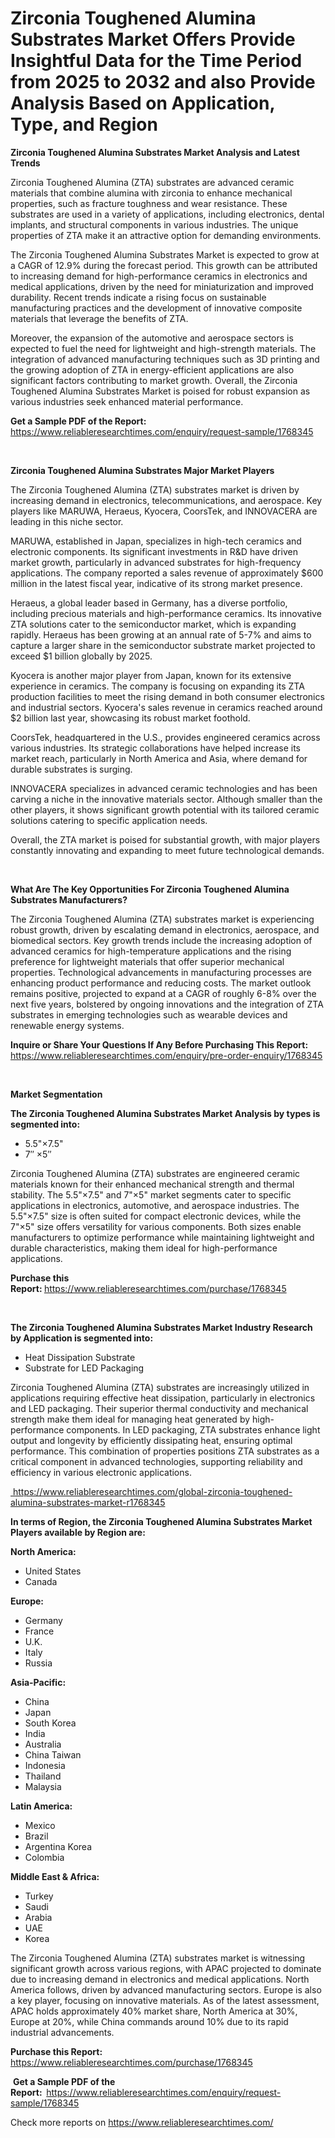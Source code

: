 <p><h1>Zirconia Toughened Alumina Substrates Market Offers Provide Insightful Data for the Time Period from 2025 to 2032 and also Provide Analysis Based on Application, Type, and Region</h1></p><p><strong>Zirconia Toughened Alumina Substrates Market Analysis and Latest Trends</strong></p>
<p><p>Zirconia Toughened Alumina (ZTA) substrates are advanced ceramic materials that combine alumina with zirconia to enhance mechanical properties, such as fracture toughness and wear resistance. These substrates are used in a variety of applications, including electronics, dental implants, and structural components in various industries. The unique properties of ZTA make it an attractive option for demanding environments.</p><p>The Zirconia Toughened Alumina Substrates Market is expected to grow at a CAGR of 12.9% during the forecast period. This growth can be attributed to increasing demand for high-performance ceramics in electronics and medical applications, driven by the need for miniaturization and improved durability. Recent trends indicate a rising focus on sustainable manufacturing practices and the development of innovative composite materials that leverage the benefits of ZTA.</p><p>Moreover, the expansion of the automotive and aerospace sectors is expected to fuel the need for lightweight and high-strength materials. The integration of advanced manufacturing techniques such as 3D printing and the growing adoption of ZTA in energy-efficient applications are also significant factors contributing to market growth. Overall, the Zirconia Toughened Alumina Substrates Market is poised for robust expansion as various industries seek enhanced material performance.</p></p>
<p><strong>Get a Sample PDF of the Report:&nbsp;</strong> <a href="https://www.reliableresearchtimes.com/enquiry/request-sample/1768345?utm_campaign=3581&utm_medium=2&utm_source=Github&utm_content=ia&utm_term=06042025&utm_id=zirconia-toughened-alumina-substrates">https://www.reliableresearchtimes.com/enquiry/request-sample/1768345</a></p>
<p>&nbsp;</p>
<p><strong>Zirconia Toughened Alumina Substrates Major Market Players</strong></p>
<p><p>The Zirconia Toughened Alumina (ZTA) substrates market is driven by increasing demand in electronics, telecommunications, and aerospace. Key players like MARUWA, Heraeus, Kyocera, CoorsTek, and INNOVACERA are leading in this niche sector.</p><p>MARUWA, established in Japan, specializes in high-tech ceramics and electronic components. Its significant investments in R&D have driven market growth, particularly in advanced substrates for high-frequency applications. The company reported a sales revenue of approximately $600 million in the latest fiscal year, indicative of its strong market presence.</p><p>Heraeus, a global leader based in Germany, has a diverse portfolio, including precious materials and high-performance ceramics. Its innovative ZTA solutions cater to the semiconductor market, which is expanding rapidly. Heraeus has been growing at an annual rate of 5-7% and aims to capture a larger share in the semiconductor substrate market projected to exceed $1 billion globally by 2025.</p><p>Kyocera is another major player from Japan, known for its extensive experience in ceramics. The company is focusing on expanding its ZTA production facilities to meet the rising demand in both consumer electronics and industrial sectors. Kyocera's sales revenue in ceramics reached around $2 billion last year, showcasing its robust market foothold.</p><p>CoorsTek, headquartered in the U.S., provides engineered ceramics across various industries. Its strategic collaborations have helped increase its market reach, particularly in North America and Asia, where demand for durable substrates is surging.</p><p>INNOVACERA specializes in advanced ceramic technologies and has been carving a niche in the innovative materials sector. Although smaller than the other players, it shows significant growth potential with its tailored ceramic solutions catering to specific application needs.</p><p>Overall, the ZTA market is poised for substantial growth, with major players constantly innovating and expanding to meet future technological demands.</p></p>
<p>&nbsp;</p>
<p><strong>What Are The Key Opportunities For Zirconia Toughened Alumina Substrates Manufacturers?</strong></p>
<p><p>The Zirconia Toughened Alumina (ZTA) substrates market is experiencing robust growth, driven by escalating demand in electronics, aerospace, and biomedical sectors. Key growth trends include the increasing adoption of advanced ceramics for high-temperature applications and the rising preference for lightweight materials that offer superior mechanical properties. Technological advancements in manufacturing processes are enhancing product performance and reducing costs. The market outlook remains positive, projected to expand at a CAGR of roughly 6-8% over the next five years, bolstered by ongoing innovations and the integration of ZTA substrates in emerging technologies such as wearable devices and renewable energy systems.</p></p>
<p><strong>Inquire or Share Your Questions If Any Before Purchasing This Report:</strong> <a href="https://www.reliableresearchtimes.com/enquiry/pre-order-enquiry/1768345?utm_campaign=3581&utm_medium=2&utm_source=Github&utm_content=ia&utm_term=06042025&utm_id=zirconia-toughened-alumina-substrates">https://www.reliableresearchtimes.com/enquiry/pre-order-enquiry/1768345</a></p>
<p>&nbsp;</p>
<p><strong>Market Segmentation</strong></p>
<p><strong>The Zirconia Toughened Alumina Substrates Market Analysis by types is segmented into:</strong></p>
<p><ul><li>5.5"×7.5"</li><li>7″ ×5″</li></ul></p>
<p><p>Zirconia Toughened Alumina (ZTA) substrates are engineered ceramic materials known for their enhanced mechanical strength and thermal stability. The 5.5"×7.5" and 7"×5" market segments cater to specific applications in electronics, automotive, and aerospace industries. The 5.5"×7.5" size is often suited for compact electronic devices, while the 7"×5" size offers versatility for various components. Both sizes enable manufacturers to optimize performance while maintaining lightweight and durable characteristics, making them ideal for high-performance applications.</p></p>
<p><strong>Purchase this Report:&nbsp;</strong><a href="https://www.reliableresearchtimes.com/purchase/1768345?utm_campaign=3581&utm_medium=2&utm_source=Github&utm_content=ia&utm_term=06042025&utm_id=zirconia-toughened-alumina-substrates">https://www.reliableresearchtimes.com/purchase/1768345</a></p>
<p>&nbsp;</p>
<p><strong>The Zirconia Toughened Alumina Substrates Market Industry Research by Application is segmented into:</strong></p>
<p><ul><li>Heat Dissipation Substrate</li><li>Substrate for LED Packaging</li></ul></p>
<p><p>Zirconia Toughened Alumina (ZTA) substrates are increasingly utilized in applications requiring effective heat dissipation, particularly in electronics and LED packaging. Their superior thermal conductivity and mechanical strength make them ideal for managing heat generated by high-performance components. In LED packaging, ZTA substrates enhance light output and longevity by efficiently dissipating heat, ensuring optimal performance. This combination of properties positions ZTA substrates as a critical component in advanced technologies, supporting reliability and efficiency in various electronic applications.</p></p>
<p><a href="https://www.reliableresearchtimes.com/global-zirconia-toughened-alumina-substrates-market-r1768345?utm_campaign=3581&utm_medium=2&utm_source=Github&utm_content=ia&utm_term=06042025&utm_id=zirconia-toughened-alumina-substrates">&nbsp;https://www.reliableresearchtimes.com/global-zirconia-toughened-alumina-substrates-market-r1768345</a></p>
<p><strong>In terms of Region, the Zirconia Toughened Alumina Substrates Market Players available by Region are:</strong></p>
<p>
    <p> <strong> North America: </strong>
        <ul>
            <li>United States</li>
            <li>Canada</li>
        </ul>
        </p> 
    <p> <strong> Europe: </strong>
        <ul>
            <li>Germany</li>
            <li>France</li>
            <li>U.K.</li>
            <li>Italy</li>
            <li>Russia</li>
        </ul>
        </p> 
    <p> <strong> Asia-Pacific: </strong>
        <ul>
            <li>China</li>
            <li>Japan</li>
            <li>South Korea</li>
            <li>India</li>
            <li>Australia</li>
            <li>China Taiwan</li>
            <li>Indonesia</li>
            <li>Thailand</li>
            <li>Malaysia</li>
        </ul>
        </p> 
    <p> <strong> Latin America: </strong>
        <ul>
            <li>Mexico</li>
            <li>Brazil</li>
            <li>Argentina Korea</li>
            <li>Colombia</li>
        </ul>
        </p> 
    <p> <strong> Middle East & Africa: </strong>
        <ul>
            <li>Turkey</li>
            <li>Saudi</li>
            <li>Arabia</li>
            <li>UAE</li>
            <li>Korea</li>
        </ul>
    </p>
    </p>
<p><p>The Zirconia Toughened Alumina (ZTA) substrates market is witnessing significant growth across various regions, with APAC projected to dominate due to increasing demand in electronics and medical applications. North America follows, driven by advanced manufacturing sectors. Europe is also a key player, focusing on innovative materials. As of the latest assessment, APAC holds approximately 40% market share, North America at 30%, Europe at 20%, while China commands around 10% due to its rapid industrial advancements.</p></p>
<p><strong>Purchase this Report: </strong><a href="https://www.reliableresearchtimes.com/purchase/1768345?utm_campaign=3581&utm_medium=2&utm_source=Github&utm_content=ia&utm_term=06042025&utm_id=zirconia-toughened-alumina-substrates">https://www.reliableresearchtimes.com/purchase/1768345</a></p>
<p>&nbsp;<strong>Get a Sample PDF of the Report:&nbsp;&nbsp;</strong><a href="https://www.reliableresearchtimes.com/enquiry/request-sample/1768345?utm_campaign=3581&utm_medium=2&utm_source=Github&utm_content=ia&utm_term=06042025&utm_id=zirconia-toughened-alumina-substrates">https://www.reliableresearchtimes.com/enquiry/request-sample/1768345</a></p>
<p><strong></strong></p>
<p>Check more reports on <a href="https://www.reliableresearchtimes.com/?utm_campaign=3581&utm_medium=2&utm_source=Github&utm_content=ia&utm_term=06042025&utm_id=zirconia-toughened-alumina-substrates">https://www.reliableresearchtimes.com/</a></p>